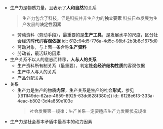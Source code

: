 - 生产力是物质力量，且表示了**人和自然**的关系
  > 生产力包含了科技，但是科技并非生产力的**独立要素**
  > 科技日益发展为生产发展的**决定性因素**
	- 劳动资料（劳动手段），最重要的是**生产工具**，是发展水平的尺度，区分社会经济**时代**的**客观依据**
	  id:: 612c94d5-776a-4d5c-98bf-2b3b8c1675d0
	- 劳动对象，与上面一条合称**生产资料**
	- 劳动者，最活跃的因素
- 生产关系不以人的意志而转移，**人与人的关系**
	- 生产资料所有制关系（最重要），判定**社会经济结构性质**的客观依据
	- 生产中人与人的关系
	- 产品分配关系
- 关系
	- 生产力是生产的物质**内容**，生产关系是生产的社会**形式**，参见 ((611f49de-62ae-4659-8925-63dd628f380c))
	  id:: 6128e6f3-333a-4eac-b802-3d4a859e103e
	  > 社会发展第一规律：生产关系一定要适应生产力发展状况规律
- 生产力是社会基本矛盾中最基本的动力因素